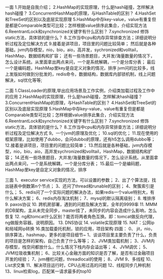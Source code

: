 一面
1.开始是自我介绍；
2.HashMap的实现原理，什么是hash碰撞，怎样解决hash碰撞？
3.ConcurrentHashMap的原理，与HashTable的区别？
4.HashSet和TreeSet的区别以及底层实现原理
5.HashMap中存key-value，value有重复但是都是Comparable类型可比较；怎样根据value排序此集合，介绍实现方法
6.ReentrantLock和synchronized关键字有什么区别？
7.synchronized 修饰static方法，具体锁的是什么？
8.工作当中cpu和内存异常排查方法；详细说明分析过程及定位解决方式
9.接着是讲项目，项目里的问题比较简单；
然后就是各种基础，jvm内存模型，nio，bio，aio，高并发，sychronized和volltail，HashMap，数据结构和扩容；
还有一些场景题目，大并发/海量数量的情况下，怎么设计系统。从里面拿出两点来问，一个是系统解耦，一个是分库分表；
最后一个是编码题，HashMap里key是自定义对象的情况，排序
jvm问的比较多，线上发版如何做到分批发的，redis命令，数据结构，数据库内部锁机制，线上问题解决，sql优化等等;

二面
1.ClassLoader的原理,举出应用场景及工作实例，介绍类加载过程及工作中的应用
2.HashMap的实现原理，什么是hash碰撞，怎样解决hash碰撞？
3.ConcurrentHashMap的原理，与HashTable的区别？
4.HashSet和TreeSet的区别以及底层实现原理
5.HashMap中存key-value，value有重复但是都是Comparable类型可比较；怎样根据value排序此集合，介绍实现方法
6.ReentrantLock和synchronized关键字有什么区别？
7.synchronized 修饰static方法，具体锁的是什么？
8.工作当中cpu和内存异常排查方法；详细说明分析过程及定位解决方式
9。一个jvm的原理及优化；
10.sql的优化；
11.现在使用的框架原理，比如使用了dubbo，会问dubbo的原理，还有h5怎么调用dubbo等；
12.接着是讲项目，项目里的问题比较简单；
13.然后就是各种基础，jvm内存模型，nio，bio，aio，高并发sychronized和volltail，HashMap，数据结构和扩容；
14.还有一些场景题目，大并发/海量数量的情况下，怎么设计系统。从里面拿出两点来问，一个是系统解耦，一个是分库分表；
15.最后一个是编码题，HashMap里key是自定义对象的情况，排序

三面
1、executor service实现的方法，可以设置的参数；
2、出了个算法提，找出链表中倒数第n个节点；
3、还问了thread和runable的区别；
4、聚簇索引是什么；
5、redis问了一个实际问题的解决办法，如果redis一个value特别大，有什么解决方案；
6、redis内存淘汰机制；
7、mysql的默认隔离级别；
8. 堆排序
9. paxos协议
10. 跨机房部署，遇到的问题及解决方案，全年的9999率
11. MMM的DB架构，主从未完全同步，master挂了，未同步的内容会造成什么影响，怎么恢复
12. ng和tomcat什么区别？能否将两者角色互换。即：tomcat做反向代理，ng做服务容器。说明原因。
13. DNS协议
14. volatile实现原理
15. NAT：公网ip和局域网ip转换
16.类加载委托机制，锁的应用，项目架构
四面：
0、 jit，nio，排序算法，hashmap，更多的是项目细节~
1、谈谈项目里主要负责了什么，负责的项目是怎样的架构，自己负责了什么等等；
2、JVM类加载机制；
3、JVM内存模型，栈空间都放什么，什么情况下栈内存会溢出等；
4、JVM调优；
5、JVM垃圾收集机制；
6、比较关心金融方面的知识是否了解，是否有过金融项目开发的经验；
7、jvm栅栏问题，threadlocal的使用；
8、JVM
9、多线程
10、List求交集
11、解决项目运行时，CPU占用过高的问题
12、线程同步几种机制
13、linux检索log，匹配某一请求最多的top10